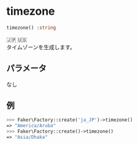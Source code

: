 # timezone
```php
timezone() :string
```
:jp: :us:  
タイムゾーンを生成します。

## パラメータ
なし

## 例
```php
>>> Faker\Factory::create('ja_JP')->timezone()
=> "America/Aruba"
>>> Faker\Factory::create()->timezone()
=> "Asia/Dhaka"
```
